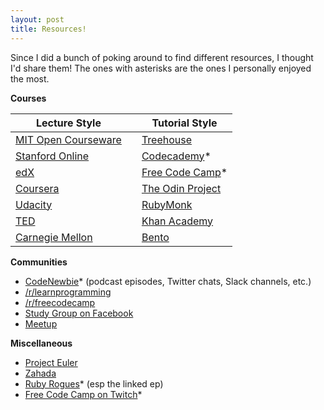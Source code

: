 ```yaml
---
layout: post
title: Resources!
---
```


Since I did a bunch of poking around to find different resources, I thought I'd share them! The ones with asterisks are the ones
I personally enjoyed the most.

**Courses**  

| Lecture Style                                           |   | Tutorial Style                                    |
| --------------------------------------------------------|---| -------------------                                |
| [MIT Open Courseware](http://ocw.mit.edu/index.htm)     |   | [Treehouse](https://teamtreehouse.com/)           |
| [Stanford Online](http://online.stanford.edu/courses)   |   | [Codecademy](https://www.codecademy.com/)*        |
| [edX](https://www.edx.org/)                             |   | [Free Code Camp](http://www.freecodecamp.com/)*   |
| [Coursera](https://www.coursera.org/)                   |   | [The Odin Project](http://www.theodinproject.com/)|
| [Udacity](https://www.udacity.com/)                     |   | [RubyMonk](https://rubymonk.com/)                 |
| [TED](http://ed.ted.com/)                               |   | [Khan Academy](https://www.khanacademy.org/)      |
| [Carnegie Mellon](http://oli.cmu.edu/)                  |   | [Bento](https://www.bento.io/)                    |

**Communities**  
* [CodeNewbie](http://www.codenewbie.org/)* (podcast episodes, Twitter chats, Slack channels, etc.)  
* [/r/learnprogramming](https://www.reddit.com/r/learnprogramming)  
* [/r/freecodecamp](https://www.reddit.com/r/freecodecamp)  
* [Study Group on Facebook](https://www.facebook.com/groups/TOPSTUDYGROUP/)  
* [Meetup](http://www.meetup.com/)  

**Miscellaneous**  
* [Project Euler](https://projecteuler.net/)  
* [Zahada](http://www.mcgov.co.uk/zahada.html)  
* [Ruby Rogues](https://devchat.tv/ruby-rogues/131-rr-how-to-learn)* (esp the linked ep)  
* [Free Code Camp on Twitch](https://www.twitch.tv/freecodecamp)*  
